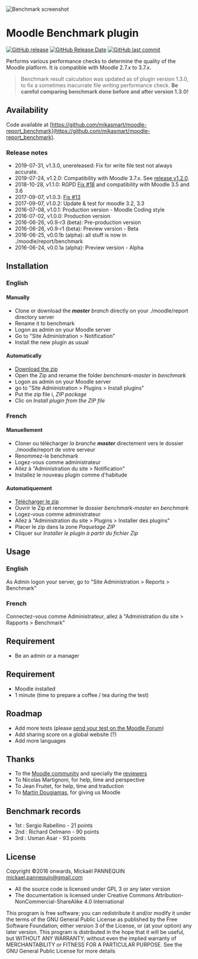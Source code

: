 ![Benchmark screenshot](https://github.com/mikasmart/moodle-report_benchmark/blob/master/screenshot.jpg)

# Moodle Benchmark plugin

[![GitHub release](https://img.shields.io/github/release/mikasmart/moodle-report_benchmark.svg)](https://github.com/mikasmart/moodle-report_benchmark/releases/latest)
[![GitHub Release Date](https://img.shields.io/github/release-date/mikasmart/moodle-report_benchmark.svg)](https://github.com/mikasmart/moodle-report_benchmark/releases/latest)
[![GitHub last commit](https://img.shields.io/github/last-commit/mikasmart/moodle-report_benchmark.svg)](https://github.com/mikasmart/moodle-report_benchmark/commits/)

Performs various performance checks to determine the quality of the Moodle platform. It is compatible with Moodle 2.7.x to 3.7.x.

> Benchmark result calculation was updated as of plugin version 1.3.0, to fix a sometimes inacurrate file writing performance check. __Be careful comparing benchmark done before and after version 1.3.0!__

## Availability

Code available at [https://github.com/mikasmart/moodle-report_benchmark](https://github.com/mikasmart/moodle-report_benchmark).

### Release notes

* 2019-07-31, v1.3.0, unereleased: Fix for write file test not always accurate.
* 2019-07-24, v1.2.0: Compatibility with Moodle 3.7.x. See [release v1.2.0](https://github.com/mikasmart/moodle-report_benchmark/releases/tag/v1.2.0).
* 2018-10-28, v1.1.0: RGPD [Fix #18](https://github.com/mikasmart/moodle-report_benchmark/issues/18) and compatibility with Moodle 3.5 and 3.6
* 2017-09-07, v1.0.3: [Fix #13](https://github.com/mikasmart/moodle-report_benchmark/issues/13)
* 2017-09-07, v1.0.2: Update & test for moodle 3.2, 3.3
* 2016-07-08, v1.0.1: Production version - Moodle Coding style
* 2016-07-02, v1.0.0: Production version
* 2016-06-26, v0.9-r3 (beta): Pre-production version
* 2016-06-26, v0.9-r1 (beta): Preview version - Beta
* 2016-06-25, v0.0.1b (alpha): all stuff is now in ./moodle/report/benchmark
* 2016-06-24, v0.0.1a (alpha): Preview version - Alpha

## Installation
### English

#### Manually
* Clone or download the ***master*** *branch* directly on your  ./moodle/report directory server
* Rename it to benchmark
* Logon as admin on your Moodle server
* Go to "Site Administration > Notification"
* Install the new plugin as usual

#### Automatically
* [Download the zip](https://github.com/mikasmart/moodle-report_benchmark/archive/master.zip)
* Open the Zip and rename the folder *benchmark-master* in *benchmark*
* Logon as admin on your Moodle server
* go to "Site Administration > Plugins > Install plugins"
* Put the zip file i, *ZIP package*
* Clic on *Install plugin from the ZIP file*

### French

#### Manuellement
* Cloner ou télécharger *la branche* ***master*** directement vers le dossier ./moodle/report de votre serveur
* Renommez-le benchmark
* Logez-vous comme administrateur
* Allez à "Administration du site > Notification"
* Installez le nouveau plugin comme d'habitude

#### Automatiquement
* [Télécharger le zip](https://github.com/mikasmart/moodle-report_benchmark/archive/master.zip)
* Ouvrir le Zip et renommer le dossier *benchmark-master* en *benchmark*
* Logez-vous comme administrateur
* Allez à "Administration du site > Plugins > Installer des plugins"
* Placer le zip dans la zone *Paquetage ZIP*
* Cliquer sur *Installer le plugin à partir du fichier Zip*

## Usage

### English
As Admin logon your server, go to "Site Administration > Reports > Benchmark"

### French
Connectez-vous comme Administrateur, allez à "Administration du site > Rapports > Benchmark"

## Requirement

- Be an admin or a manager

## Requirement

- Moodle installed
- 1 minute (time to prepare a coffee / tea during the test)

## Roadmap

- Add more tests (please [send your test on the Moodle Forum](https://moodle.org/mod/forum/discuss.php?d=335282))
- Add sharing score on a global website (?)
- Add more languages

## Thanks

* To the [Moodle community](https://moodle.org/) and specially the [reviewers](https://moodle.org/mod/forum/discuss.php?d=335357)
* To Nicolas Martignoni, for help, time and perspective
* To Jean Fruitet, for help, time and traduction
* To [Martin Dougiamas](https://en.wikipedia.org/wiki/Martin_Dougiamas), for giving us Moodle

## Benchmark records

* 1st : Sergio Rabellino - 21 points
* 2nd : Richard Oelmann - 90 points
* 3rd : Usman Asar - 93 points

## License

Copyright ©2016 onwards, Mickaël PANNEQUIN <mickael.pannequin@gmail.com>

* All the source code is licensed under GPL 3 or any later version
* The documentation is licensed under Creative Commons Attribution-NonCommercial-ShareAlike 4.0 International

This program is free software; you can redistribute it and/or modify it under the terms of the GNU General Public License as published by the Free Software Foundation; either version 3 of the License, or (at your option) any later version. This program is distributed in the hope that it will be useful, but WITHOUT ANY WARRANTY; without even the implied warranty of MERCHANTABILITY or FITNESS FOR A PARTICULAR PURPOSE. See the GNU General Public License for more details
